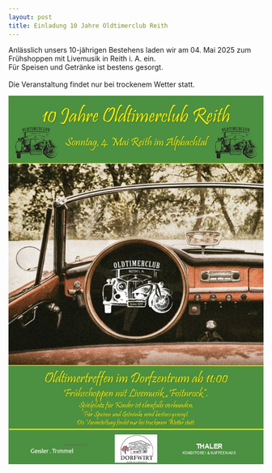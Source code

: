 ```yaml
---
layout: post
title: Einladung 10 Jahre Oldtimerclub Reith
---
```

Anlässlich unsers 10-jährigen Bestehens laden wir am 04. Mai 2025 zum Frühshoppen mit Livemusik in Reith i. A. ein.<br/>
Für Speisen und Getränke ist bestens gesorgt.<br/>
<br/>
Die Veranstaltung findet nur bei trockenem Wetter statt.
<br/>

[![](/img/ocr-10j.jpg)](/img/ocr-10j.jpg)
